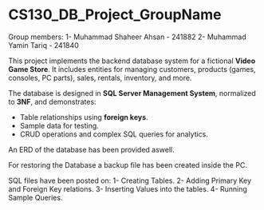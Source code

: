 # CS130_DB_Project_GroupName

Group members:
1- Muhammad Shaheer Ahsan - 241882
2- Muhammad Yamin Tariq - 241840

This project implements the backend database system for a fictional **Video Game Store**. It includes entities for managing customers, products (games, consoles, PC parts), sales, rentals, inventory, and more.

The database is designed in **SQL Server Management System**, normalized to **3NF**, and demonstrates:
- Table relationships using **foreign keys**.
- Sample data for testing.
- CRUD operations and complex SQL queries for analytics.

An ERD of the database has been provided aswell.

For restoring the Database a backup file has been created inside the PC.

SQL files have been posted on:
1- Creating Tables.
2- Adding Primary Key and Foreign Key relations.
3- Inserting Values into the tables.
4- Running Sample Queries.
